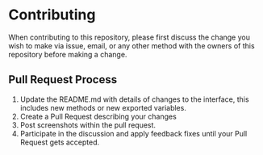 # Contributing

When contributing to this repository, please first discuss the change you wish to make via issue,
email, or any other method with the owners of this repository before making a change. 

## Pull Request Process

1. Update the README.md with details of changes to the interface, this includes new methods or new exported variables.
2. Create a Pull Request describing your changes
3. Post screenshots within the pull request.
4. Participate in the discussion and apply feedback fixes until your Pull Request gets accepted.
